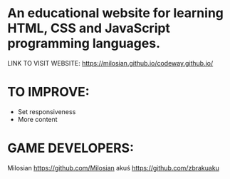 # An educational website for learning HTML, CSS and JavaScript programming languages.

LINK TO VISIT WEBSITE:
https://milosian.github.io/codeway.github.io/

# TO IMPROVE:
- Set responsiveness
- More content

# GAME DEVELOPERS: 
  Milosian https://github.com/Milosian
  akuś https://github.com/zbrakuaku
